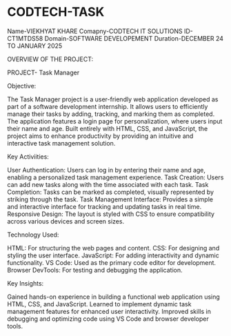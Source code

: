 # CODTECH-TASK
Name-VIEKHYAT KHARE
Comapny-CODTECH IT SOLUTIONS
ID-CT1MTDS58
Domain-SOFTWARE DEVELOPEMENT
Duration-DECEMBER 24 TO JANUARY 2025

OVERVIEW OF THE PROJECT:

PROJECT- Task Manager

Objective:

The Task Manager project is a user-friendly web application developed as part of a software development internship. It allows users to efficiently manage their tasks by adding, tracking, and marking them as completed. The application features a login page for personalization, where users input their name and age. Built entirely with HTML, CSS, and JavaScript, the project aims to enhance productivity by providing an intuitive and interactive task management solution.

Key Activiities:

User Authentication: Users can log in by entering their name and age, enabling a personalized task management experience.
Task Creation: Users can add new tasks along with the time associated with each task.
Task Completion: Tasks can be marked as completed, visually represented by striking through the task.
Task Management Interface: Provides a simple and interactive interface for tracking and updating tasks in real time.
Responsive Design: The layout is styled with CSS to ensure compatibility across various devices and screen sizes.

Technology Used:

HTML: For structuring the web pages and content.
CSS: For designing and styling the user interface.
JavaScript: For adding interactivity and dynamic functionality.
VS Code: Used as the primary code editor for development.
Browser DevTools: For testing and debugging the application.

Key Insights:

Gained hands-on experience in building a functional web application using HTML, CSS, and JavaScript.
Learned to implement dynamic task management features for enhanced user interactivity.
Improved skills in debugging and optimizing code using VS Code and browser developer tools.





